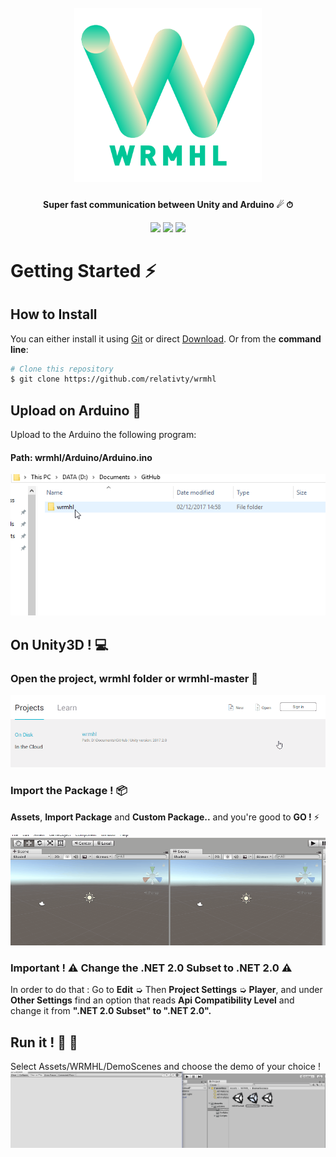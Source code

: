 <h1 align="center">
  <br>
  <a href="https://github.com/relativty/wrmhl"><img src="/img/wrmhl.png" width="300"></a>
</h1>

<h4 align="center">Super fast communication between Unity and Arduino ☄ ⏱
</h4>

<p align="center">
  <img src="https://img.shields.io/github/license/relativty/wrmhl.svg">
  <img src="https://img.shields.io/github/stars/relativty/wrmhl.svg">
  <img src="https://img.shields.io/github/issues/relativty/wrmhl.svg">
</p>

# Getting Started ⚡️
## How to Install
You can either install it using [Git](https://git-scm.com/) or direct [Download](https://github.com/relativty/wrmhl/archive/master.zip). Or from the <strong>command line</strong>:

```bash
# Clone this repository
$ git clone https://github.com/relativty/wrmhl
```

## Upload on Arduino 🤖
Upload to the Arduino the following program:
#### Path: wrmhl/Arduino/Arduino.ino
<img src="/img/arduino-upload.gif">

## On Unity3D ! 💻
### Open the project, wrmhl folder or wrmhl-master 🌈
<img src="/img/unity-open.gif">

### Import the Package ! 📦
<strong>Assets</strong>, <strong>Import Package</strong> and <strong>Custom Package..</strong> and you're good to <strong>GO ! </strong> ⚡️

<img src="/img/unity-package.gif">

### Important ! ⚠ Change the .NET 2.0 Subset to .NET 2.0 ⚠

In order to do that : Go to <strong>Edit</strong> ➭  Then <strong>Project Settings</strong> ➭ <strong>Player</strong>, and under <strong>Other Settings</strong> find an option that reads <strong>Api Compatibility Level</strong> and change it from <strong>".NET 2.0 Subset" to ".NET 2.0".</strong>

## Run it ! 🏁 🚗
Select Assets/WRMHL/DemoScenes and choose the demo of your choice !
<img src="/img/unity-play.gif">
